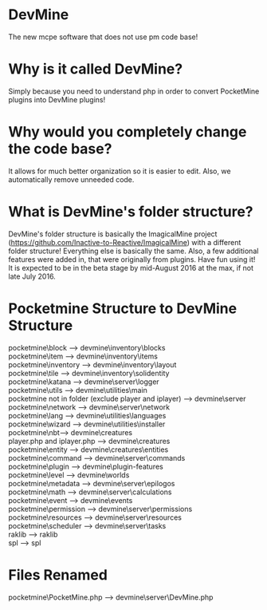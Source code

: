 # DevMine
The new mcpe software that does not use pm code base! 

# Why is it called DevMine?
Simply because you need to understand php in order to convert PocketMine plugins into DevMine plugins!

# Why would you completely change the code base?
It allows for much better organization so it is easier to edit. Also, we automatically remove unneeded code.

# What is DevMine's folder structure?
DevMine's folder structure is basically the ImagicalMine project (https://github.com/Inactive-to-Reactive/ImagicalMine) with a different folder structure! Everything else is basically the same. Also, a few additional features were added in, that were originally from plugins. Have fun using it! It is expected to be in the beta stage by mid-August 2016 at the max, if not late July 2016.

# Pocketmine Structure to DevMine Structure
pocketmine\block --> devmine\inventory\blocks <br>
pocketmine\item --> devmine\inventory\items <br>
pocketmine\inventory --> devmine\inventory\layout <br>
pocketmine\tile --> devmine\inventory\solidentity <br>
pocketmine\katana --> devmine\server\logger <br>
pocketmine\utils --> devmine\utilities\main <br>
pocketmine not in folder (exclude player and iplayer) --> devmine\server <br>
pocketmine\network --> devmine\server\network <br>
pocketmine\lang --> devmine\utilities\languages <br>
pocketmine\wizard --> devmine\utilities\installer <br>
pocketmine\nbt--> devmine\creatures <br>
player.php and iplayer.php --> devmine\creatures  <br>
pocketmine\entity --> devmine\creatures\entities <br>
pocketmine\command --> devmine\server\commands <br>
pocketmine\plugin --> devmine\plugin-features <br>
pocketmine\level --> devmine\worlds <br>
pocketmine\metadata --> devmine\server\epilogos <br>
pocketmine\math --> devmine\server\calculations <br>
pocketmine\event --> devmine\events <br>
pocketmine\permission --> devmine\server\permissions <br>
pocketmine\resources --> devmine\server\resources <br>
pocketmine\scheduler --> devmine\server\tasks <br>
raklib --> raklib <br>
spl --> spl <br>

# Files Renamed
pocketmine\PocketMine.php --> devmine\server\DevMine.php
